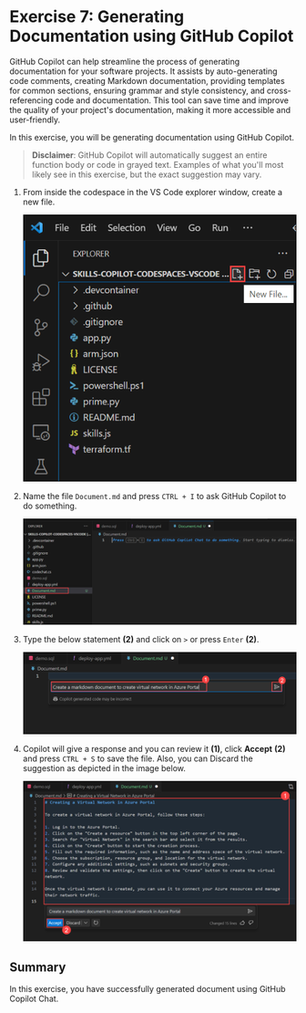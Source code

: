 # Exercise 7: Generating Documentation using GitHub Copilot

GitHub Copilot can help streamline the process of generating documentation for your software projects. It assists by auto-generating code comments, creating Markdown documentation, providing templates for common sections, ensuring grammar and style consistency, and cross-referencing code and documentation. This tool can save time and improve the quality of your project's documentation, making it more accessible and user-friendly.

In this exercise, you will be generating documentation using GitHub Copilot.

>**Disclaimer**: GitHub Copilot will automatically suggest an entire function body or code in grayed text. Examples of what you'll most likely see in this exercise, but the exact suggestion may vary.

1. From inside the codespace in the VS Code explorer window, create a new file.

    ![](../media/chat-code-new.png)

1. Name the file `Document.md` and press `CTRL + I` to ask GitHub Copilot to do something.

   ![](../media/ex-7-docmd.png)

1. Type the below statement **(2)** and click on `>` or press `Enter` **(2)**.

   ![](../media/ex-7-mdsearch.png)

1. Copilot will give a response and you can review it **(1)**, click **Accept** **(2)** and press `CTRL + S` to save the file. Also, you can Discard the suggestion as depicted in the image below.

   ![](../media/ex-7-mdreview.png)

## Summary

In this exercise, you have successfully generated document using GitHub Copilot Chat.
